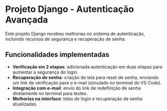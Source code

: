 # Projeto Django - Autenticação Avançada

Este projeto Django recebeu melhorias no sistema de autenticação, incluindo recursos de segurança e recuperação de senha.

## Funcionalidades implementadas

- **Verificação em 2 etapas**: adicionada autenticação em duas etapas para aumentar a segurança do login.
- **Recuperação de senha**: criação de tela para reset de senha, enviando um link de verificação para o e-mail (simulado no terminal do VS Code).
- **Integração com e-mail**: envio do link de redefinição de senha diretamente no terminal para testes.
- **Melhorias na interface**: telas de login e recuperação de senha atualizadas.
